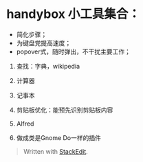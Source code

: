 # handybox 小工具集合：
- 简化步骤；
- 为键盘党提高速度；
- popover式，随时弹出，不干扰主要工作；

1. 查找：字典，wikipedia
2. 计算器
3. 记事本
4. 剪贴板优化：能预先识别剪贴板内容

1. Alfred
2. 做成类是Gnome Do一样的插件

> Written with [StackEdit](https://stackedit.io/).
